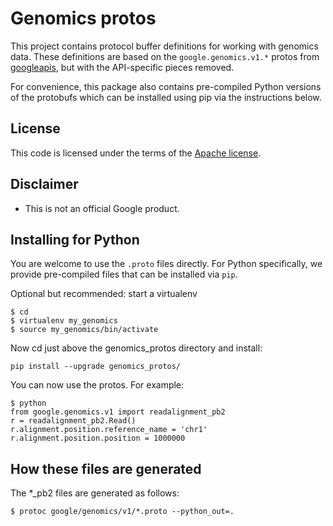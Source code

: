 # Genomics protos

This project contains protocol buffer definitions for working with
genomics data.  These definitions are based on the
`google.genomics.v1.*` protos from
[googleapis](https://github.com/googleapis/googleapis), but with the
API-specific pieces removed.

For convenience, this package also contains pre-compiled Python versions of
the protobufs which can be installed using pip via the instructions below.

## License

This code is licensed under the terms of the [Apache license](LICENSE).

## Disclaimer

*   This is not an official Google product.

## Installing for Python

You are welcome to use the `.proto` files directly. For Python specifically,
we provide pre-compiled files that can be installed via `pip`.

Optional but recommended: start a virtualenv

```
$ cd
$ virtualenv my_genomics
$ source my_genomics/bin/activate
```

Now cd just above the genomics_protos directory and install:

```
pip install --upgrade genomics_protos/
```

You can now use the protos. For example:

```
$ python
from google.genomics.v1 import readalignment_pb2
r = readalignment_pb2.Read()
r.alignment.position.reference_name = 'chr1'
r.alignment.position.position = 1000000
```

## How these files are generated

The *_pb2 files are generated as follows:

```
$ protoc google/genomics/v1/*.proto --python_out=.
```
